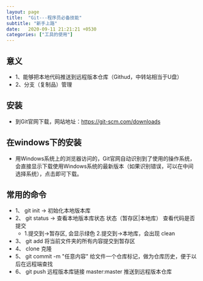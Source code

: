 ```yaml
---
layout: page
title:  "Git---程序员必备技能"
subtitle: "新手上路"
date:   2020-09-11 21:21:21 +0530
categories: ["工具的使用"]
---
```


## 意义

-  1、能够把本地代码推送到远程版本仓库（Githud，中转站相当于U盘） 
-  2、分支（复制品）管理

## 安装
-  到Git官网下载，网站地址：https://git-scm.com/downloads
## 在windows下的安装
-  用Windows系统上的浏览器访问的，Git官网自动识别到了使用的操作系统，会直接显示下载使用Windows系统的最新版本（如果识别错误，可以在中间选择系统），点击即可下载。
## 常用的命令

-  1、 git init -> 初始化本地版本库
-  2、 git status -> 查看本地版本库状态  状态（暂存区|本地库） 查看代码是否提交  
   -  1.提交到->暂存区, 会显示绿色  2.提交到->本地库，会出现 clean
-  3、 git add 将当前文件夹的所有内容提交到暂存区
-  4、 clone 克隆
-  5、 git commit -m "任意内容" 给文件一个仓库标记，做为仓库历史，便于以后在远程端查找
-  6、 git push 远程版本库链接 master:master  推送到远程版本仓库